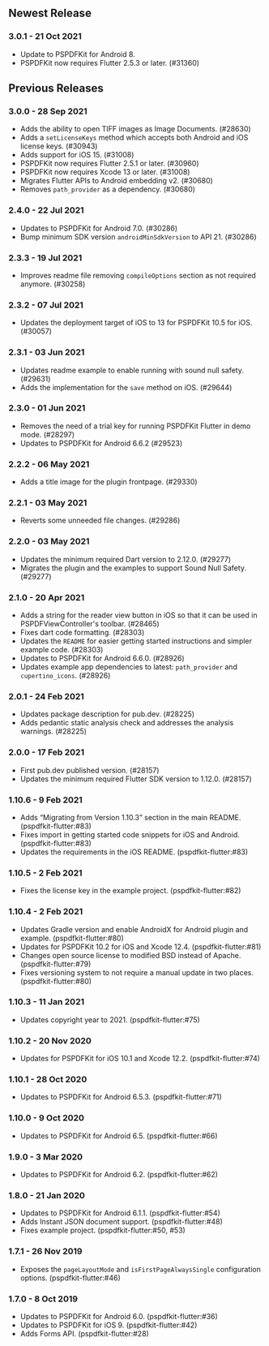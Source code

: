 ## Newest Release

### 3.0.1 - 21 Oct 2021

- Update to PSPDFKit for Android 8.
- PSPDFKit now requires Flutter 2.5.3 or later. (#31360)

## Previous Releases

### 3.0.0 - 28 Sep 2021

- Adds the ability to open TIFF images as Image Documents. (#28630)
- Adds a `setLicenseKeys` method which accepts both Android and iOS license keys. (#30943)
- Adds support for iOS 15. (#31008)
- PSPDFKit now requires Flutter 2.5.1 or later. (#30960)
- PSPDFKit now requires Xcode 13 or later. (#31008)
- Migrates Flutter APIs to Android embedding v2. (#30680)
- Removes `path_provider` as a dependency. (#30680)

### 2.4.0 - 22 Jul 2021

- Updates to PSPDFKit for Android 7.0. (#30286)
- Bump minimum SDK version `androidMinSdkVersion` to API 21. (#30286)

### 2.3.3 - 19 Jul 2021

- Improves readme file removing `compileOptions` section as not required anymore. (#30258)

### 2.3.2 - 07 Jul 2021

- Updates the deployment target of iOS to 13 for PSPDFKit 10.5 for iOS. (#30057)

### 2.3.1 - 03 Jun 2021

- Updates readme example to enable running with sound null safety. (#29631)
- Adds the implementation for the `save` method on iOS. (#29644)

### 2.3.0 - 01 Jun 2021

- Removes the need of a trial key for running PSPDFKit Flutter in demo mode. (#28297)
- Updates to PSPDFKit for Android 6.6.2 (#29523)

### 2.2.2 - 06 May 2021

- Adds a title image for the plugin frontpage. (#29330)

### 2.2.1 - 03 May 2021

- Reverts some unneeded file changes. (#29286)

### 2.2.0 - 03 May 2021

- Updates the minimum required Dart version to 2.12.0. (#29277)
- Migrates the plugin and the examples to support Sound Null Safety. (#29277)

### 2.1.0 - 20 Apr 2021

- Adds a string for the reader view button in iOS so that it can be used in PSPDFViewController's toolbar. (#28465)
- Fixes dart code formatting. (#28303)
- Updates the `README` for easier getting started instructions and simpler example code. (#28303)
- Updates to PSPDFKit for Android 6.6.0. (#28926)
- Updates example app dependencies to latest: `path_provider` and `cupertino_icons`. (#28926)

### 2.0.1 - 24 Feb 2021

- Updates package description for pub.dev. (#28225)
- Adds pedantic static analysis check and addresses the analysis warnings. (#28225)

### 2.0.0 - 17 Feb 2021

- First pub.dev published version. (#28157)
- Updates the minimum required Flutter SDK version to 1.12.0. (#28157)

### 1.10.6 - 9 Feb 2021

- Adds “Migrating from Version 1.10.3” section in the main README. (pspdfkit-flutter:#83)
- Fixes import in getting started code snippets for iOS and Android. (pspdfkit-flutter:#83)
- Updates the requirements in the iOS README. (pspdfkit-flutter:#83)

### 1.10.5 - 2 Feb 2021

- Fixes the license key in the example project. (pspdfkit-flutter:#82)

### 1.10.4 - 2 Feb 2021

- Updates Gradle version and enable AndroidX for Android plugin and example. (pspdfkit-flutter:#80)
- Updates for PSPDFKit 10.2 for iOS and Xcode 12.4. (pspdfkit-flutter:#81)
- Changes open source license to modified BSD instead of Apache. (pspdfkit-flutter:#79)
- Fixes versioning system to not require a manual update in two places. (pspdfkit-flutter:#80)

### 1.10.3 - 11 Jan 2021

- Updates copyright year to 2021. (pspdfkit-flutter:#75)

### 1.10.2 - 20 Nov 2020

- Updates for PSPDFKit for iOS 10.1 and Xcode 12.2. (pspdfkit-flutter:#74)

### 1.10.1 - 28 Oct 2020

- Updates to PSPDFKit for Android 6.5.3. (pspdfkit-flutter:#71)

### 1.10.0 - 9 Oct 2020

- Updates to PSPDFKit for Android 6.5. (pspdfkit-flutter:#66)

### 1.9.0 - 3 Mar 2020

- Updates to PSPDFKit for Android 6.2. (pspdfkit-flutter:#62)

### 1.8.0 - 21 Jan 2020

- Updates to PSPDFKit for Android 6.1.1. (pspdfkit-flutter:#54)
- Adds Instant JSON document support. (pspdfkit-flutter:#48)
- Fixes example project. (pspdfkit-flutter:#50, #53)

### 1.7.1 - 26 Nov 2019

- Exposes the `pageLayoutMode` and `isFirstPageAlwaysSingle` configuration options. (pspdfkit-flutter:#46)

### 1.7.0 - 8 Oct 2019

- Updates to PSPDFKit for Android 6.0. (pspdfkit-flutter:#36)
- Updates to PSPDFKit for iOS 9. (pspdfkit-flutter:#42)
- Adds Forms API. (pspdfkit-flutter:#28)

